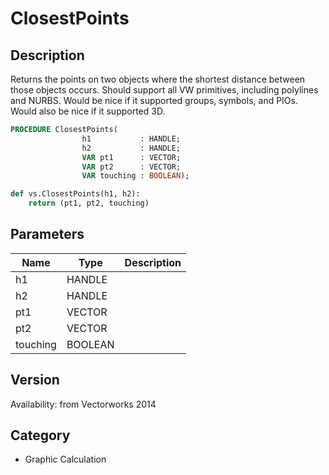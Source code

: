 # ClosestPoints

## Description
Returns the points on two objects where the shortest distance between those objects occurs. Should support all VW primitives, including polylines and NURBS. Would be nice if it supported groups, symbols, and PIOs. Would also be nice if it supported 3D.

```pascal
PROCEDURE ClosestPoints(
				h1           : HANDLE;
				h2           : HANDLE;
				VAR pt1      : VECTOR;
				VAR pt2      : VECTOR;
				VAR touching : BOOLEAN);
```

```python
def vs.ClosestPoints(h1, h2):
    return (pt1, pt2, touching)
```

## Parameters
|Name|Type|Description|
|---|---|---|
|h1|HANDLE|   |
|h2|HANDLE|   |
|pt1|VECTOR|   |
|pt2|VECTOR|   |
|touching|BOOLEAN|   |

## Version
Availability: from Vectorworks 2014

## Category
* Graphic Calculation

